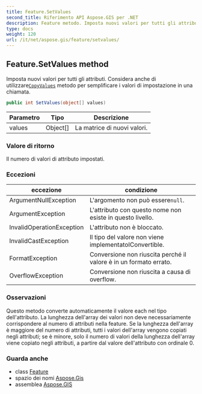 ```yaml
---
title: Feature.SetValues
second_title: Riferimento API Aspose.GIS per .NET
description: Feature metodo. Imposta nuovi valori per tutti gli attributi. Considera anche di utilizzareCopyValues metodo per semplificare i valori di impostazione in una chiamata.
type: docs
weight: 120
url: /it/net/aspose.gis/feature/setvalues/
---
```

## Feature.SetValues method

Imposta nuovi valori per tutti gli attributi. Considera anche di utilizzare[`CopyValues`](../copyvalues/) metodo per semplificare i valori di impostazione in una chiamata.

```csharp
public int SetValues(object[] values)
```

| Parametro | Tipo | Descrizione |
| --- | --- | --- |
| values | Object[] | La matrice di nuovi valori. |

### Valore di ritorno

Il numero di valori di attributo impostati.

### Eccezioni

| eccezione | condizione |
| --- | --- |
| ArgumentNullException | L'argomento non può essere`null`. |
| ArgumentException | L'attributo con questo nome non esiste in questo livello. |
| InvalidOperationException | L'attributo non è bloccato. |
| InvalidCastException | Il tipo del valore non viene implementatoIConvertible. |
| FormatException | Conversione non riuscita perché il valore è in un formato errato. |
| OverflowException | Conversione non riuscita a causa di overflow. |

### Osservazioni

Questo metodo converte automaticamente il valore each nel tipo dell'attributo.  La lunghezza dell'array dei valori non deve necessariamente corrispondere al numero di attributi nella feature. Se la lunghezza dell'array è maggiore del numero di attributi, tutti i valori dell'array vengono copiati negli attributi; se è minore, solo il numero di valori della lunghezza dell'array viene copiato negli attributi, a partire dal valore dell'attributo con ordinale 0.

### Guarda anche

* class [Feature](../)
* spazio dei nomi [Aspose.Gis](../../feature/)
* assemblea [Aspose.GIS](../../../)


